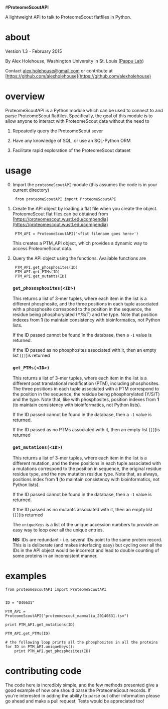 #**ProteomeScoutAPI**


A lightweight API to talk to ProteomeScout flatfiles in Python. 

# about
Version 1.3 - February 2015 

By Alex Holehouse, Washington University in St. Louis ([Pappu Lab](http://pappulab.wustl.edu/))

Contact alex.holehouse@gmail.com or contribute at [https://github.com/alexholehouse](https://github.com/alexholehouse)

# overview
ProteomeScoutAPI is a Python module which can be used to connect to and parse ProteomeScout flatfiles. Specifically, the goal of this module is to allow anyone to interact with ProteomeScout data without the need to

1. Repeatedly query the ProteomeScout sever

2. Have any knowledge of SQL, or use an SQL-Python ORM

3. Facilitate rapid exploration of the ProteomeScout dataset

# usage

0. Import the `proteomeScoutAPI` module (this assumes the code is in your current directory)

        from proteomeScoutAPI import ProteomeScoutAPI

1. Create the API object by loading a flat file when you create the object. ProteomeScout flat files can be obtained from [https://proteomescout.wustl.edu/compendia](https://proteomescout.wustl.edu/compendia)


        PTM_API = ProteomeScoutAPI('<flat filename goes here>')
      
    This creates a PTM_API object, which provides a dynamic way to access     ProteomeScout data.

2. Query the API object using the functions. Available functions are

        PTM_API.get_phosphosites(ID)
        PTM_API.get_PTMs(ID)
        PTM_API.get_mutants(ID)
       
 
    ### `get_phososphosites(<ID>)` 
    
    This returns a list of 3-mer tuples, where each item in the list is a different phosphosite, and the three positions in each tuple associated with a phosphosite correspond to the position in the sequence, the residue being phosphorylated (Y/S/T) and the type. Note that position indexes from **1** (to maintain consistency with bioinformatics, not Python lists.
    
    If the ID passed cannot be found in the database, then a `-1` value is returned.
    
    If the ID passed as no phosphosites associated with it, then an empty list  (`[]`)is returned
    
    ### `get_PTMs(<ID>)` 
    
    This returns a list of 3-mer tuples, where each item in the list is a different post translational modification (PTM), including phosphosites. The three positions in each tuple associated with a PTM correspond to the position in the sequence, the residue being phosphorylated (Y/S/T) and the type. Note that, like with phosphosites, position indexes from **1** (to maintain consistency with bioinformatics, not Python lists).
    
    If the ID passed cannot be found in the database, then a `-1` value is returned.
    
    If the ID passed as no PTMs associated with it, then an empty list  (`[]`)is returned

    
    ### `get_mutations(<ID>)` 
    
    This returns a list of 3-mer tuples, where each item in the list is a different mutation, and the three positions in each tuple associated with a mutations correspond to the position in sequence, the original residue residue type, and the new mutation residue type. Note that, as always, positions index from **1** (to maintain consistency with bioinformatics, not Python lists).
    
    If the ID passed cannot be found in the database, then a `-1` value is returned.
    
    If the ID passed as no mutants associated with it, then an empty list  (`[]`)is returned



    The `uniqueKeys` is a list of the unique accession numbers to provide an easy way to loop over all the unique entries. 
    
    **NB:** IDs are redundant - i.e. several IDs point to the same protein record. This is is deliberate (and makes interfacing easy) but cycling over all the IDs in the API object would be incorrect and lead to double counting of some proteins in an inconsistent manner.


# examples

    from proteomeScoutAPI import ProteomeScoutAPI 
    
     
    ID = "O46631"
     
    PTM_API =         ProteomeScoutAPI("proteomescout_mammalia_20140831.tsv")
    
    print PTM_API.get_mutations(ID)
    
    PTM_API.get_PTMs(ID)
    
    # the following loop prints all the phosphosites in all the proteins
    for ID in PTM_API.uniqueKeys():
        print PTM_API.get_phosphosites(ID)


# contributing code
The code here is incredibly simple, and the few methods presented give a good example of how one should parse the ProteomeScout records. If you're interested in adding the ability to parse out other information please go ahead and make a pull request. Tests would be appreciated too!